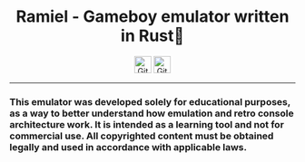 <h1 align="center">
Ramiel - Gameboy emulator written in Rust🦀
</h1>
<p align="center">
  	<img alt="GitHub Actions Workflow Status" src="https://img.shields.io/github/actions/workflow/status/Zaki0xFF/Ramiel/rust.yml?style=flat-square&label=Rust%20CI&labelColor=%234c9ed9&color=5e4b8a" height="30">
    <img alt="GitHub Actions Workflow Status" src="https://img.shields.io/github/actions/workflow/status/Zaki0xFF/Ramiel/maven.yml?style=flat-square&label=Java%20CI&labelColor=%234c9ed9&color=5e4b8a" height="30">
</p>
<hr>
<h3>This emulator was developed solely for educational purposes, as a way to better understand how emulation and retro console architecture work. It is intended as a learning tool and not for commercial use. All copyrighted content must be obtained legally and used in accordance with applicable laws.
</h3>
